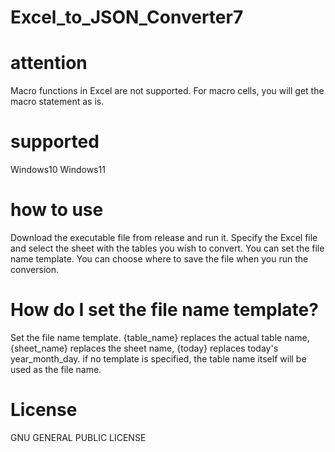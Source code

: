 # Excel_to_JSON_Converter7

# attention
Macro functions in Excel are not supported. For macro cells, you will get the macro statement as is.

# supported
Windows10
Windows11

# how to use
Download the executable file from release and run it.
Specify the Excel file and select the sheet with the tables you wish to convert.
You can set the file name template. You can choose where to save the file when you run the conversion.

# How do I set the file name template?
Set the file name template. {table_name} replaces the actual table name, {sheet_name} replaces the sheet name, {today} replaces today's year_month_day. if no template is specified, the table name itself will be used as the file name.

# License
GNU GENERAL PUBLIC LICENSE

